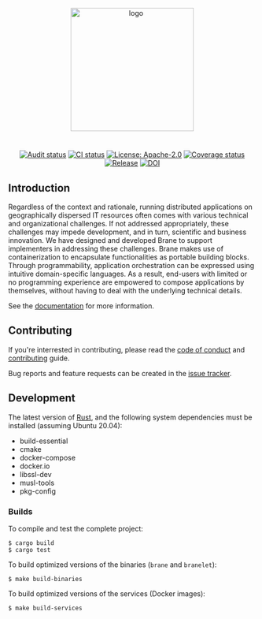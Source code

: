 <p align="center">
  <img src="https://raw.githubusercontent.com/onnovalkering/brane/master/contrib/assets/logo.png" alt="logo" width="250"/>
</p>

#
<span align="center">

  [![Audit status](https://github.com/onnovalkering/brane/workflows/Audit/badge.svg)](https://github.com/onnovalkering/brane/actions)
  [![CI status](https://github.com/onnovalkering/brane/workflows/CI/badge.svg)](https://github.com/onnovalkering/brane/actions)
  [![License: Apache-2.0](https://img.shields.io/github/license/onnovalkering/brane.svg)](https://github.com/onnovalkering/brane/blob/master/LICENSE)
  [![Coverage status](https://coveralls.io/repos/github/onnovalkering/brane/badge.svg)](https://coveralls.io/github/onnovalkering/brane)
  [![Release](https://img.shields.io/github/release/onnovalkering/brane.svg)](https://github.com/onnovalkering/brane/releases/latest)
  [![DOI](https://zenodo.org/badge/DOI/10.5281/zenodo.3890928.svg)](https://doi.org/10.5281/zenodo.3890928)

</span>

## Introduction

Regardless of the context and rationale, running distributed applications on geographically dispersed IT resources often comes with various technical and organizational challenges. If not addressed appropriately, these challenges may impede development, and in turn, scientific and business innovation. We have designed and developed Brane to support implementers in addressing these challenges. Brane makes use of containerization to encapsulate functionalities as portable building blocks. Through programmability, application orchestration can be expressed using intuitive domain-specific languages. As a result, end-users with limited or no programming experience are empowered to compose applications by themselves, without having to deal with the underlying technical details.

See the [documentation](https://onnovalkering.gitbook.io/brane) for more information.

## Contributing
If you're interrested in contributing, please read the [code of conduct](.github/CODE_OF_CONDUCT.md) and [contributing](.github/CONTRIBUTING.md) guide.

Bug reports and feature requests can be created in the [issue tracker](https://github.com/onnovalkering/brane/issues).

## Development
The latest version of [Rust](https://www.rust-lang.org), and the following system dependencies must be installed (assuming Ubuntu 20.04):

- build-essential
- cmake
- docker-compose
- docker.io
- libssl-dev
- musl-tools
- pkg-config

### Builds
To compile and test the complete project:
```
$ cargo build
$ cargo test
```

To build optimized versions of the binaries (`brane` and `branelet`):
```shell
$ make build-binaries
```

To build optimized versions of the services (Docker images):
```shell
$ make build-services
```
